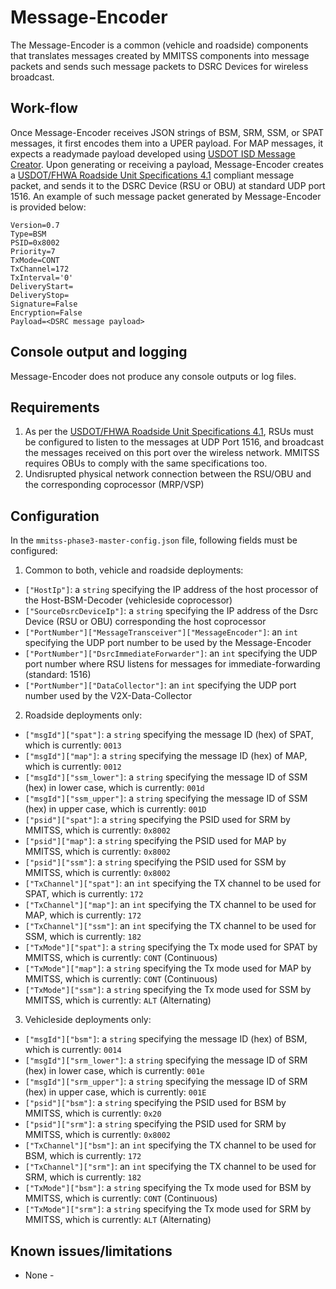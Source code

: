 
# Message-Encoder
The Message-Encoder is a common (vehicle and roadside) components that translates messages created by MMITSS components into message packets and sends such message packets to DSRC Devices for wireless broadcast.

## Work-flow
Once Message-Encoder receives JSON strings of BSM, SRM, SSM, or SPAT messages, it first encodes them into a UPER payload. For MAP messages, it expects a readymade payload developed using [USDOT ISD Message Creator](https://webapp.connectedvcs.com/isd/). Upon generating or receiving a payload, Message-Encoder creates a [USDOT/FHWA Roadside Unit Specifications 4.1](https://cflsmartroads.com/projects/CV_Testing/USDOT%20RSU%20Specification%204%201_Final_R1.pdf) compliant message packet, and sends it to the DSRC Device (RSU or OBU) at standard UDP port 1516. An example of such message packet generated by Message-Encoder is provided below:
```
Version=0.7
Type=BSM
PSID=0x8002
Priority=7
TxMode=CONT
TxChannel=172
TxInterval='0'
DeliveryStart=
DeliveryStop=
Signature=False
Encryption=False
Payload=<DSRC message payload>
```
## Console output and logging
Message-Encoder does not produce any console outputs or log files.

## Requirements
1. As per the [USDOT/FHWA Roadside Unit Specifications 4.1](https://cflsmartroads.com/projects/CV_Testing/USDOT%20RSU%20Specification%204%201_Final_R1.pdf), RSUs must be configured to listen to the messages at UDP Port 1516, and broadcast the messages received on this port over the wireless network. MMITSS requires OBUs to comply with the same specifications too.
2. Undisrupted physical network connection between the RSU/OBU and the corresponding coprocessor (MRP/VSP)

## Configuration
In the `mmitss-phase3-master-config.json` file, following fields must be configured:
1. Common to both, vehicle and roadside deployments:
  - `["HostIp"]`: a `string` specifying the IP address of the host processor of the Host-BSM-Decoder (vehicleside coprocessor)
  - `["SourceDsrcDeviceIp"]`: a `string` specifying the IP address of the Dsrc Device (RSU or OBU) corresponding the host coprocessor
  - `["PortNumber"]["MessageTransceiver"]["MessageEncoder"]`: an `int` specifying the UDP port number to be used by the Message-Encoder
  - `["PortNumber"]["DsrcImmediateForwarder"]`: an `int` specifying the UDP port number where RSU listens for messages for immediate-forwarding (standard: 1516)
  - `["PortNumber"]["DataCollector"]`: an `int` specifying the UDP port number used by the V2X-Data-Collector
2. Roadside deployments only:
  - `["msgId"]["spat"]`: a `string` specifying the message ID (hex) of SPAT, which is currently: `0013`
  - `["msgId"]["map"]`: a `string` specifying the message ID (hex) of MAP, which is currently: `0012`
  - `["msgId"]["ssm_lower"]`: a `string` specifying the message ID of SSM (hex) in lower case, which is currently: `001d`
  - `["msgId"]["ssm_upper"]`: a `string` specifying the message ID of SSM (hex) in upper case, which is currently: `001D`
  - `["psid"]["spat"]`: a `string` specifying the PSID used for SRM by MMITSS, which is currently: `0x8002`
  - `["psid"]["map"]`: a `string` specifying the PSID used for MAP by MMITSS, which is currently: `0x8002`
  - `["psid"]["ssm"]`: a `string` specifying the PSID used for SSM by MMITSS, which is currently: `0x8002`
  - `["TxChannel"]["spat"]`: an `int` specifying the TX channel to be used for SPAT, which is currently: `172`
  - `["TxChannel"]["map"]`: an `int` specifying the TX channel to be used for MAP, which is currently: `172`
  - `["TxChannel"]["ssm"]`: an `int` specifying the TX channel to be used for SSM, which is currently: `182`
  - `["TxMode"]["spat"]`: a `string` specifying the Tx mode used for SPAT by MMITSS, which is currently: `CONT` (Continuous)
  - `["TxMode"]["map"]`: a `string` specifying the Tx mode used for MAP by MMITSS, which is currently: `CONT` (Continuous)
  - `["TxMode"]["ssm"]`: a `string` specifying the Tx mode used for SSM by MMITSS, which is currently: `ALT` (Alternating)
3. Vehicleside deployments only:
  - `["msgId"]["bsm"]`: a `string` specifying the message ID (hex) of BSM, which is currently: `0014`
  - `["msgId"]["srm_lower"]`: a `string` specifying the message ID of SRM (hex) in lower case, which is currently: `001e`
  - `["msgId"]["srm_upper"]`: a `string` specifying the message ID of SRM (hex) in upper case, which is currently: `001E`
  - `["psid"]["bsm"]`: a `string` specifying the PSID used for BSM by MMITSS, which is currently: `0x20`
  - `["psid"]["srm"]`: a `string` specifying the PSID used for SRM by MMITSS, which is currently: `0x8002`
  - `["TxChannel"]["bsm"]`: an `int` specifying the TX channel to be used for BSM, which is currently: `172`
  - `["TxChannel"]["srm"]`: an `int` specifying the TX channel to be used for SRM, which is currently: `182`
  - `["TxMode"]["bsm"]`: a `string` specifying the Tx mode used for BSM by MMITSS, which is currently: `CONT` (Continuous)
  - `["TxMode"]["srm"]`: a `string` specifying the Tx mode used for SRM by MMITSS, which is currently: `ALT` (Alternating)

## Known issues/limitations
- None -

